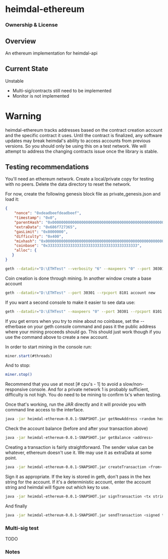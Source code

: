 # heimdal-ethereum

### Ownership & License

## Overview

An ethereum implementation for heimdal-api  

## Current State

Unstable
- Multi-sig/contracts still need to be implemented
- Monitor is not implemented

# Warning #
heimdal-ethereum tracks addresses based on the contract creation account and the specific contract it uses. Until the contract is finalized, any software updates may break heimdal's ability to access accounts from previous versions. So you should only be using this on a test network. We will attempt to address the changing contracts issue once the library is stable.

## Testing recommendations

You'll need an ethereum network. Create a local/private copy for testing with no peers. Delete the data directory to reset the network.

For now, create the following genesis block file as private_genesis.json and load it:
```json
{
    "nonce": "0xdeadbeefdeadbeef",
    "timestamp": "0x0", 
    "parentHash": "0x0000000000000000000000000000000000000000000000000000000000000000", 
    "extraData": "0x686f727365", 
    "gasLimit": "0x8000000", 
    "difficulty": "0x400", 
    "mixhash": "0x0000000000000000000000000000000000000000000000000000000000000000", 
    "coinbase": "0x3333333333333333333333333333333333333333",
    "alloc": {
   }
}
```

```bash
geth --datadir="D:\ETHTest" --verbosity "6" --maxpeers "0" --port 30301 --rpc --rpcport 8101 --genesis ./private_genesis.json console
```

Coin creation is done through mining. In another window create a base account
```bash
geth --datadir="D:\ETHTest" --port 30301 --rpcport 8101 account new
```

If you want a second console to make it easier to see data use:
```bash
geth --datadir="D:\ETHTest" --maxpeers "0" --port 30301 --rpcport 8101 attach
```

If you get errors when you try to mine about no coinbase, set the --etherbase on your geth console command and pass it the public address where your mining proceeds should go. This should just work though if you use the command above to create a new account. 

In order to start mining in the console run: 
```js
miner.start(#threads)
```
And to stop:
```bash
miner.stop()
```

Recommend that you use at most [# cpu's - 1] to avoid a slow/non-responsive console. And for a private network 1 is probably sufficient, difficulty is not high. You do need to be mining to confirm tx's when testing.

Once that's working, run the JAR directly and it will provide you with command line access to the interface. 
```bash
java -jar heimdal-ethereum-0.0.1-SNAPSHOT.jar getNewAddress <random hex string without leading 0x>
```

Check the account balance (before and after your transaction above)
```bash
java -jar heimdal-ethereum-0.0.1-SNAPSHOT.jar getBalance <address>
```

Creating a transaction is fairly straightforward. The sender value can be whatever, ethereum doesn't use it. We may use it as extraData at some point.
```bash
java -jar heimdal-ethereum-0.0.1-SNAPSHOT.jar createTransaction <from> <to> <amount in Ether>
```

Sign it as appropriate. If the key is stored in geth, don't pass in the hex string for the account. If it's a deterministic account, enter the account string and heimdal will figure out which key to use.
```bash
java -jar heimdal-ethereum-0.0.1-SNAPSHOT.jar signTransaction <tx string> <signer> <optional account hex>
```

And finally
```bash
java -jar heimdal-ethereum-0.0.1-SNAPSHOT.jar sendTransaction <signed tx string>
```

### Multi-sig test

TODO

### Notes
